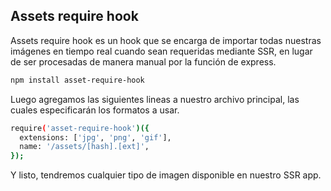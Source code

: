 ## Assets require hook

Assets require hook es un hook que se encarga de importar todas nuestras imágenes en tiempo real cuando sean requeridas mediante SSR, en lugar de ser procesadas de manera manual por la función de express.

```bash
npm install asset-require-hook
```

Luego agregamos las siguientes lineas a nuestro archivo principal, las cuales especificarán los formatos a usar.

```bash
require('asset-require-hook')({
  extensions: ['jpg', 'png', 'gif'],
  name: '/assets/[hash].[ext]',
});
```

Y listo, tendremos cualquier tipo de imagen disponible en nuestro SSR app.